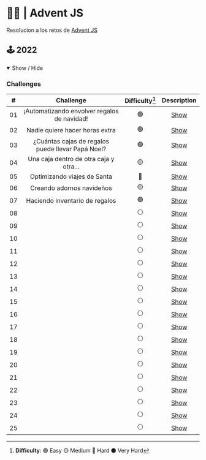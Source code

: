 # 🦌🎄 | Advent JS
Resolucion a los retos de [Advent JS](https://adventjs.dev/)

## 🕹️ 2022

<details open>

<summary>Show / Hide</summary>

### Challenges

|  #  |                    Challenge                      | Difficulty[^1] |                  Description                   |
| :-: | :-----------------------------------------------: | :------------: | :--------------------------------------------: |
| 01  |    ¡Automatizando envolver regalos de navidad!    |       🟢       | [Show](https://adventjs.dev/challenges/2022/1) |
| 02  |         Nadie quiere hacer horas extra            |       🟢       | [Show](https://adventjs.dev/challenges/2022/2) |
| 03  | ¿Cuántas cajas de regalos puede llevar Papá Noel? |       🟢       | [Show](https://adventjs.dev/challenges/2022/3) |
| 04  |      Una caja dentro de otra caja y otra...       |       🟡       | [Show](https://adventjs.dev/challenges/2022/4) |
| 05  |            Optimizando viajes de Santa            |       🔴       | [Show](https://adventjs.dev/challenges/2022/5) |
| 06  |             Creando adornos navideños             |       🟡       | [Show](https://adventjs.dev/challenges/2022/6) |
| 07  |           Haciendo inventario de regalos          |       🟢       | [Show](https://adventjs.dev/challenges/2022/7) |
| 08  |                                                   |       ⚪       | [Show](https://adventjs.dev/challenges/2022/8) |
| 09  |                                                   |       ⚪       | [Show](https://adventjs.dev/challenges/2022/9) |
| 10  |                                                   |       ⚪       | [Show](https://adventjs.dev/challenges/2022/10) |
| 11  |                                                   |       ⚪       | [Show](https://adventjs.dev/challenges/2022/11) |
| 12  |                                                   |       ⚪       | [Show](https://adventjs.dev/challenges/2022/12) |
| 13  |                                                   |       ⚪       | [Show](https://adventjs.dev/challenges/2022/13) |
| 14  |                                                   |       ⚪       | [Show](https://adventjs.dev/challenges/2022/14) |
| 15  |                                                   |       ⚪       | [Show](https://adventjs.dev/challenges/2022/15) |
| 16  |                                                   |       ⚪       | [Show](https://adventjs.dev/challenges/2022/16) |
| 17  |                                                   |       ⚪       | [Show](https://adventjs.dev/challenges/2022/17) |
| 18  |                                                   |       ⚪       | [Show](https://adventjs.dev/challenges/2022/18) |
| 19  |                                                   |       ⚪       | [Show](https://adventjs.dev/challenges/2022/19) |
| 20  |                                                   |       ⚪       | [Show](https://adventjs.dev/challenges/2022/20) |
| 21  |                                                   |       ⚪       | [Show](https://adventjs.dev/challenges/2022/21) |
| 22  |                                                   |       ⚪       | [Show](https://adventjs.dev/challenges/2022/22) |
| 23  |                                                   |       ⚪       | [Show](https://adventjs.dev/challenges/2022/23) |
| 24  |                                                   |       ⚪       | [Show](https://adventjs.dev/challenges/2022/24) |
| 25  |                                                   |       ⚪       | [Show](https://adventjs.dev/challenges/2022/25) |

[^1]: **Difficulty**: 🟢 Easy 🟡 Medium 🔴 Hard ⚫ Very Hard

</details>
